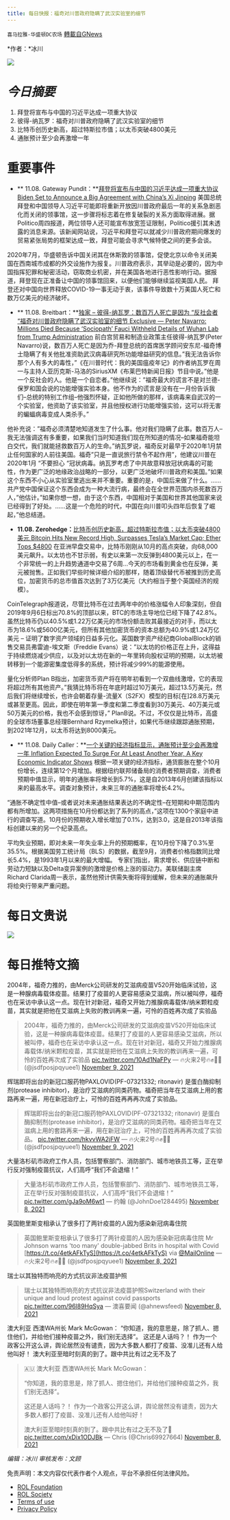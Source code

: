 ```yaml
---
title: 每日快报：福奇对川普政府隐瞒了武汉实验室的细节
---
```

`喜马拉雅-华盛顿DC农场` [轉載自GNews](https://gnews.org/zh-hans/1650372/)

*作者：*冰川

![](http://himalayawashingtondc.org/wp-content/uploads/2021/08/每日快报.png)

# ***今日摘要***

1. 拜登将宣布与中国的习近平达成一项重大协议
2. 彼得-纳瓦罗：福奇对川普政府隐瞒了武汉实验室的细节
3. 比特币创历史新高，超过特斯拉市值；以太币突破4800美元
4. 通胀预计至少会再激增一年


# 重要事件

- ** 11.08. Gateway Pundit：**[拜登将宣布与中国的习近平达成一项重大协议 Biden Set to Announce a Big Agreement with China’s Xi Jinping](https://www.thegatewaypundit.com/2021/11/biden-set-announce-big-agreement-chinas-xi-jinping/)
美国总统拜登和中国领导人习近平可能即将重新开放因川普政府最后一年的关系急剧恶化而关闭的领事馆，这一步骤将标志着在修复破裂的关系方面取得进展。据Politico周四报道，两位领导人还可能宣布放宽签证限制，Politico援引其未透露的消息来源。该新闻网站说，习近平和拜登可以就减少川普政府期间爆发的贸易紧张局势的框架达成一致，拜登可能会寻求气候特使之间的更多会谈。

2020年7月，华盛顿告诉中国关闭其在休斯敦的领事馆，促使北京以命令关闭美国在西南城市成都的外交设施作为报复。川普政府表示，其举动是必要的，因为中国指挥犯罪和秘密活动，窃取商业机密，并在美国各地进行恶性影响行动。据报道，拜登现在正准备让中国的领事馆回来，以便他们能够继续监视美国人民。 拜登还对中国向世界释放COVID-19一事无动于衷，该事件导致数十万美国人死亡和数万亿美元的经济破坏。
- ** 11.08. Breitbart：**[独家 – 彼得-纳瓦罗：数百万人死亡是因为 “反社会者 “福奇对川普政府隐瞒了武汉实验室的细节 Exclusive — Peter Navarro: Millions Died Because ‘Sociopath’ Fauci Withheld Details of Wuhan Lab from Trump Administration](https://www.breitbart.com/radio/2021/11/08/exclusive-peter-navarro-millions-died-because-sociopath-fauci-withheld-details-wuhan-lab-trump-administration/)
前白宫贸易和制造业政策主任彼得-纳瓦罗(Peter Navarro)说，数百万人死亡是因为乔-拜登总统的首席医学顾问安东尼-福奇博士隐瞒了有关他批准资助武汉病毒研究所功能增益研究的信息。”我无法告诉你那个人有多大的毒性，”《在川普时代：我的美国瘟疫年记》的作者纳瓦罗在周一与主持人亚历克斯-马洛的SiriusXM《布莱巴特新闻日报》节目中说。”他是一个反社会的人。他是一个自恋者。”他继续说：”福奇最大的谎言不是对兰德-保罗和国会说的功能增强实验本身。他不作为的谎言是没有在一月份告诉我们–总统的特别工作组–他强烈怀疑，正如他所做的那样，该病毒来自武汉的一个实验室，他资助了该实验室，并且他授权进行功能增强实验，这可以将无害的蝙蝠病毒变成人类杀手。”

他补充说：”福奇必须清楚地知道发生了什么事。他对我们隐瞒了此事。数百万人–我无法强调这有多重要，如果我们当时知道我们现在所知道的情况–如果福奇能坦白交代，我们就能拯救数百万人的生命。”纳瓦罗说，福奇反对最早于2020年1月禁止任何国家的人前往美国。福奇”只是一直说旅行禁令不起作用”，他建议川普在2020年1月 “不要担心 “冠状病毒。纳瓦罗考虑了中共故意释放冠状病毒的可能性，作为更广泛的地缘政治战略的一部分，以更广泛地破坏川普政府和美国。”如果这个东西不小心从实验室里逃出来并不重要。重要的是，中国后来做了什么。……共产党中国保证这个东西会成为一种大流行病，最终会在全世界范围内杀死数百万人，”他估计。”如果你想一想，由于这个东西，中国相对于美国和世界其他国家来说已经得到了好处。……这是一个危险的时代，中国在向川普叩头四年后恢复了崛起，”他总结道。
- **11.08. Zerohedge：**[比特币创历史新高，超过特斯拉市值；以太币突破4800美元 Bitcoin Hits New Record High, Surpasses Tesla’s Market Cap; Ether Tops $4800](https://www.zerohedge.com/crypto/crypto-market-tags-3-trillion-bitcoin-ether-spike-reach-new-record-highs)
在亚洲早盘交易中，比特币刚刚从10月的高点突破，向68,000美元飙升。以太坊也不甘示弱，有史以来第一次反弹到4800美元以上，在一个非常统一的上升趋势通道中交易了6周…今天的市场看到黄金也在反弹，美元被抛售。正如我们早些时候详细介绍的那样，随着顶级替代币被推到历史高位，加密货币的总市值首次达到了3万亿美元（大约相当于整个英国经济的规模）。

CoinTelegraph报道说，尽管比特币在过去两年中的价格涨幅令人印象深刻，但自2019年9月6日标出70.8%的顶部以来，BTC的市场主导地位已经下降了42.8%。虽然比特币仍以40.5%或1.22万亿美元的市场份额击败其最接近的对手，而以太币为18.6%或5600亿美元，但所有其他加密货币的资本总额为40.9%或1.24万亿美元 – 证明了数字资产领域的日益多元化。英国数字资产经纪商GlobalBlock的销售交易员弗雷迪-埃文斯（Freddie Evans）说：”以太坊的价格正在上升，这得益于持续燃烧减少供应，以及对以太坊在新的一年里转向股权证明的预期，以太坊被转移到一个能源密集度低得多的系统，预计将减少99%的能源使用。

量化分析师Plan B指出，加密货币资产将在明年初看到一个双曲线激增，它的表现将超过所有其他资产。”我猜比特币将在年底时超过10万美元，超过13.5万美元，然后我们将继续增长，也许会朝着存量-流量X（S2FX）模型的目标[在]28.8万美元或甚至更高。因此，即使在明年第一季度和第二季度看到30万美元、40万美元或50万美元的价格，我也不会感到惊讶，” PlanB说。不过，不仅仅是比特币，高盛的全球市场董事总经理Bernhard Rzymelka预计，如果代币继续跟踪通胀预期，到2021年12月，以太币将达到8000美元。
- ** 11.08. Daily Caller：**[一个关键的经济指标显示，通胀预计至少会再激增一年 Inflation Expected To Surge For At Least Another Year, A Key Economic Indicator Shows](https://dailycaller.com/2021/11/08/inflation-consumer-expectation-new-york-federal-reserve/)
根据一项关键的经济指标，通货膨胀在整个10月份增长，连续第12个月增加。根据纽约联邦储备局的消费者预期调查，消费者预期中值显示，明年的通胀率将增长到5.7%，这是自2013年6月创建该指标以来的最高水平。调查对象预计，未来三年的通胀率将增长4.2%。

“通胀不确定性中值–或者说对未来通胀结果表达的不确定性–在短期和中期范围内都有所增加。这两项措施在10月份都达到了系列的高点，”这项在1300个家庭中进行的调查写道。10月份的预期收入增长增加了0.1%，达到3.0，这是自2013年该指标创建以来的另一个纪录高点。

平均失业预期，即对未来一年失业率上升的预期概率，在10月份下降了0.3%至35.5%。根据美国劳工统计局（BLS）的数据，截至9月，消费者价格指数同比增长5.4%，是1993年1月以来的最大增幅。 专家们指出，需求增长、供应链中断和劳动力短缺以及Delta变异案例的激增是价格上涨的驱动力。美联储副主席Richard Clarida周一表示，虽然他预计供需失衡将得到缓解，但未来的通胀飙升将给央行带来严重问题。


# 每日文贵说
![](http://himalayawashingtondc.org/wp-content/uploads/2021/11/1-1-1024x576.jpg)
# 每日推特文摘



2004年，福奇力推的，由Merck公司研发的艾滋病疫苗V520开始临床试验，这是一种腺病毒载体疫苗。结果打了疫苗的人更容易感染艾滋病，所以被叫停，福奇也在采访中承认这一点。现在针对新冠，福奇又开始力推腺病毒载体/纳米颗粒疫苗，其实就是把他在艾滋病上失败的教训再来一遍，可怜的百姓再次成了实验品





> 2004年，福奇力推的，由Merck公司研发的艾滋病疫苗V520开始临床试验，这是一种腺病毒载体疫苗。结果打了疫苗的人更容易感染艾滋病，所以被叫停，福奇也在采访中承认这一点。现在针对新冠，福奇又开始力推腺病毒载体/纳米颗粒疫苗，其实就是把他在艾滋病上失败的教训再来一遍，可怜的百姓再次成了实验品 [pic.twitter.com/10Ad1NaFPy](https://t.co/10Ad1NaFPy)
> — 🔥火来2号🔥✊🌽🚀 (@jsdfposjpqyuee1) [November 9, 2021](https://twitter.com/jsdfposjpqyuee1/status/1457875692226449411?ref_src=twsrc%5Etfw)







辉瑞即将出台的新冠口服药物PAXLOVID(PF-07321332; ritonavir) 是蛋白酶抑制剂(protease inhibitor)，是治疗艾滋病的同类药物。福奇把当年在艾滋病上用的套路再来一遍，用在新冠治疗上，可怜的百姓再再再次成了实验品。





> 辉瑞即将出台的新冠口服药物PAXLOVID(PF-07321332; ritonavir) 是蛋白酶抑制剂(protease inhibitor)，是治疗艾滋病的同类药物。福奇把当年在艾滋病上用的套路再来一遍，用在新冠治疗上，可怜的百姓再再再次成了实验品。 [pic.twitter.com/hkvvWA2jFW](https://t.co/hkvvWA2jFW)
> — 🔥火来2号🔥✊🌽🚀 (@jsdfposjpqyuee1) [November 9, 2021](https://twitter.com/jsdfposjpqyuee1/status/1457878439206133766?ref_src=twsrc%5Etfw)







大量洛杉矶市政府工作人员，包括警察部门、消防部门、城市地铁员工等，正在举行反对强制疫苗抗议，人们高呼“我们不会退缩！”





> 大量洛杉矶市政府工作人员，包括警察部门、消防部门、城市地铁员工等，正在举行反对强制疫苗抗议，人们高呼“我们不会退缩！” [pic.twitter.com/gJa9oM6wt1](https://t.co/gJa9oM6wt1)
> — 约翰 (@JohnDoe1284495) [November 8, 2021](https://twitter.com/JohnDoe1284495/status/1457790585054449666?ref_src=twsrc%5Etfw)







英国鲍里斯变相承认了很多打了两针疫苗的人因为感染新冠病毒住院





> 英国鲍里斯变相承认了很多打了两针疫苗的人因为感染新冠病毒住院
> Mr Johnson warns 'too many' double-jabbed Brits in hospital with Covid [https://t.co/4etkAFkTyS](https://t.co/4etkAFkTyS) via [@MailOnline](https://twitter.com/MailOnline?ref_src=twsrc%5Etfw)
> — 🔥火来2号🔥✊🌽🚀 (@jsdfposjpqyuee1) [November 8, 2021](https://twitter.com/jsdfposjpqyuee1/status/1457754053534838787?ref_src=twsrc%5Etfw)







瑞士以其独特而响亮的方式抗议非法疫苗护照





> 瑞士以其独特而响亮的方式抗议非法疫苗护照Switzerland with their unique and loud protest against covid passports [pic.twitter.com/96l89HqSya](https://t.co/96l89HqSya)
> — 澳喜要闻 (@ahnewsfeed) [November 8, 2021](https://twitter.com/ahnewsfeed/status/1457713466253275142?ref_src=twsrc%5Etfw)







澳大利亚 西澳WA州长 Mark McGowan： “你知道，我的意思是，除了抓人、摁住他们，并给他们接种疫苗之外，我们别无选择”。 这还是人话吗？！ 作为一个政客公开这么讲，舆论居然没有谴责，因为大多数人都打了疫苗、没准儿还有人给他叫好！ 澳大利亚至暗时刻真的到了。跟中共比有过之无不及了





> 🇦🇺 澳大利亚 西澳WA州长 Mark McGowan：
> 
>  “你知道，我的意思是，除了抓人、摁住他们，并给他们接种疫苗之外，我们别无选择”。
> 
> 这还是人话吗？！
> 作为一个政客公开这么讲，舆论居然没有谴责，因为大多数人都打了疫苗、没准儿还有人给他叫好！
> 
> 澳大利亚至暗时刻真的到了。跟中共比有过之无不及了🥲 [pic.twitter.com/xDix1ODJBk](https://t.co/xDix1ODJBk)
> — Chris (@Chris69927664) [November 8, 2021](https://twitter.com/Chris69927664/status/1457848356160507907?ref_src=twsrc%5Etfw)

































*编辑：冰川
审核发布：文顾*

 

免责声明：本文内容仅代表作者个人观点，平台不承担任何法律风险。

- [ROL Foundation](https://rolfoundation.org/)
- [ROL Society](https://rolsociety.org/)
- [Terms of use](https://gnews.org/terms-of-use-3/)
- [Privacy Policy](https://gnews.org/privacy-policy/)
